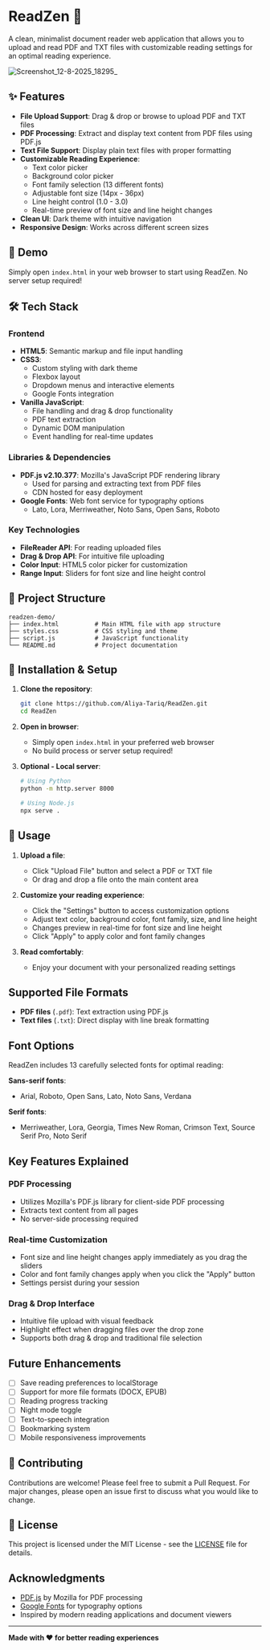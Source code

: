 # ReadZen 📖

A clean, minimalist document reader web application that allows you to upload and read PDF and TXT files with customizable reading settings for an optimal reading experience.

![Screenshot_12-8-2025_18295_](https://github.com/user-attachments/assets/54a38483-5f10-48c5-9818-65f62ef953ce)




## ✨ Features

- **File Upload Support**: Drag & drop or browse to upload PDF and TXT files
- **PDF Processing**: Extract and display text content from PDF files using PDF.js
- **Text File Support**: Display plain text files with proper formatting
- **Customizable Reading Experience**:
  - Text color picker
  - Background color picker  
  - Font family selection (13 different fonts)
  - Adjustable font size (14px - 36px)
  - Line height control (1.0 - 3.0)
  - Real-time preview of font size and line height changes
- **Clean UI**: Dark theme with intuitive navigation
- **Responsive Design**: Works across different screen sizes

## 🚀 Demo

Simply open `index.html` in your web browser to start using ReadZen. No server setup required!

## 🛠️ Tech Stack

### Frontend
- **HTML5**: Semantic markup and file input handling
- **CSS3**: 
  - Custom styling with dark theme
  - Flexbox layout
  - Dropdown menus and interactive elements
  - Google Fonts integration
- **Vanilla JavaScript**: 
  - File handling and drag & drop functionality
  - PDF text extraction
  - Dynamic DOM manipulation
  - Event handling for real-time updates

### Libraries & Dependencies
- **PDF.js v2.10.377**: Mozilla's JavaScript PDF rendering library
  - Used for parsing and extracting text from PDF files
  - CDN hosted for easy deployment
- **Google Fonts**: Web font service for typography options
  - Lato, Lora, Merriweather, Noto Sans, Open Sans, Roboto

### Key Technologies
- **FileReader API**: For reading uploaded files
- **Drag & Drop API**: For intuitive file uploading
- **Color Input**: HTML5 color picker for customization
- **Range Input**: Sliders for font size and line height control

## 📁 Project Structure

```
readzen-demo/
├── index.html          # Main HTML file with app structure
├── styles.css          # CSS styling and theme
├── script.js           # JavaScript functionality
└── README.md           # Project documentation
```

## 🔧 Installation & Setup

1. **Clone the repository**:
   ```bash
   git clone https://github.com/Aliya-Tariq/ReadZen.git
   cd ReadZen
   ```

2. **Open in browser**:
   - Simply open `index.html` in your preferred web browser
   - No build process or server setup required!

3. **Optional - Local server**:
   ```bash
   # Using Python
   python -m http.server 8000
   
   # Using Node.js
   npx serve .
   ```

## 📱 Usage

1. **Upload a file**:
   - Click "Upload File" button and select a PDF or TXT file
   - Or drag and drop a file onto the main content area

2. **Customize your reading experience**:
   - Click the "Settings" button to access customization options
   - Adjust text color, background color, font family, size, and line height
   - Changes preview in real-time for font size and line height
   - Click "Apply" to apply color and font family changes

3. **Read comfortably**:
   - Enjoy your document with your personalized reading settings

##  Supported File Formats

- **PDF files** (`.pdf`): Text extraction using PDF.js
- **Text files** (`.txt`): Direct display with line break formatting

##  Font Options

ReadZen includes 13 carefully selected fonts for optimal reading:

**Sans-serif fonts**:
- Arial, Roboto, Open Sans, Lato, Noto Sans, Verdana

**Serif fonts**:
- Merriweather, Lora, Georgia, Times New Roman, Crimson Text, Source Serif Pro, Noto Serif

##  Key Features Explained

### PDF Processing
- Utilizes Mozilla's PDF.js library for client-side PDF processing
- Extracts text content from all pages
- No server-side processing required

### Real-time Customization
- Font size and line height changes apply immediately as you drag the sliders
- Color and font family changes apply when you click the "Apply" button
- Settings persist during your session

### Drag & Drop Interface
- Intuitive file upload with visual feedback
- Highlight effect when dragging files over the drop zone
- Supports both drag & drop and traditional file selection

##  Future Enhancements

- [ ] Save reading preferences to localStorage
- [ ] Support for more file formats (DOCX, EPUB)
- [ ] Reading progress tracking
- [ ] Night mode toggle
- [ ] Text-to-speech integration
- [ ] Bookmarking system
- [ ] Mobile responsiveness improvements

## 🤝 Contributing

Contributions are welcome! Please feel free to submit a Pull Request. For major changes, please open an issue first to discuss what you would like to change.

## 📄 License

This project is licensed under the MIT License - see the [LICENSE](LICENSE) file for details.

##  Acknowledgments

- [PDF.js](https://github.com/mozilla/pdf.js) by Mozilla for PDF processing
- [Google Fonts](https://fonts.google.com) for typography options
- Inspired by modern reading applications and document viewers

---

**Made with ❤️ for better reading experiences**
